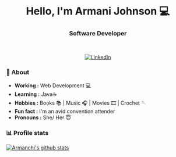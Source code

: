 <h1 align="center"> Hello, I'm Armani Johnson 💻 </h1>

<h3 align="center"> Software Developer </h3> <br>

<p align="center"> 
<a href="https://www.linkedin.com/in/armani-d-johnson/"><img alt="LinkedIn" src="https://img.shields.io/badge/-Armani_Johnson-blue?style=flat-square&logo=Linkedin&logoColor=white&link=https://www.linkedin.com/in/armani-d-johnson/"></a>
</p>

### 🤔 About
-  **Working :** Web Development 💻 
-  **Learning :** Java☕
-  **Hobbies :** Books 📚 | Music 🎧 | Movies 🎞️ | Crochet 🪡
-  **Fun fact :** I'm an avid convention attender
-  **Pronouns :** She/ Her 😇

### 📊 Profile stats

[![Armanchi's github stats](https://github-readme-stats.vercel.app/api?username=Armanchi&show_icons=true&title_color=fff&icon_color=79ff97&text_color=9f9f9f&bg_color=151515)](https://github.com/SulthanNK/github-readme-stats)
